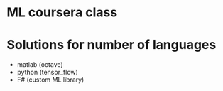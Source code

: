 # ML coursera class

# Solutions for number of languages

+ matlab (octave)
+ python (tensor_flow)
+ F# (custom ML library)